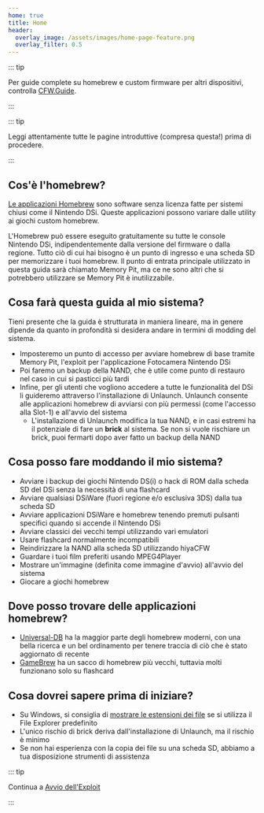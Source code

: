 ```yaml
---
home: true
title: Home
header:
  overlay_image: /assets/images/home-page-feature.png
  overlay_filter: 0.5
---
```


::: tip

Per guide complete su homebrew e custom firmware per altri dispositivi, controlla [CFW.Guide](https://cfw.guide/).

:::

::: tip

Leggi attentamente tutte le pagine introduttive (compresa questa!) prima di procedere.

:::

## Cos'è l'homebrew?

[Le applicazioni Homebrew](https://en.wikipedia.org/wiki/Homebrew_(video_games)) sono software senza licenza fatte per sistemi chiusi come il Nintendo DSi. Queste applicazioni possono variare dalle utility ai giochi custom homebrew.

L'Homebrew può essere eseguito gratuitamente su tutte le console Nintendo DSi, indipendentemente dalla versione del firmware o dalla regione. Tutto ciò di cui hai bisogno è un punto di ingresso e una scheda SD per memorizzare i tuoi homebrew. Il punto di entrata principale utilizzato in questa guida sarà chiamato Memory Pit, ma ce ne sono altri che si potrebbero utilizzare se Memory Pit è inutilizzabile.

## Cosa farà questa guida al mio sistema?

Tieni presente che la guida è strutturata in maniera lineare, ma in genere dipende da quanto in profondità si desidera andare in termini di modding del sistema.

- Imposteremo un punto di accesso per avviare homebrew di base tramite Memory Pit, l'exploit per l'applicazione Fotocamera Nintendo DSi
- Poi faremo un backup della NAND, che è utile come punto di restauro nel caso in cui si pasticci più tardi
- Infine, per gli utenti che vogliono accedere a tutte le funzionalità del DSi li guideremo attraverso l'installazione di Unlaunch. Unlaunch consente alle applicazioni homebrew di avviarsi con più permessi (come l'accesso alla Slot-1) e all'avvio del sistema
   - L'installazione di Unlaunch modifica la tua NAND, e in casi estremi ha il potenziale di fare un **brick** al sistema. Se non si vuole rischiare un brick, puoi fermarti dopo aver fatto un backup della NAND

## Cosa posso fare moddando il mio sistema?

- Avviare i backup dei giochi Nintendo DS(i) o hack di ROM dalla scheda SD del DSi senza la necessità di una flashcard
- Avviare qualsiasi DSiWare (fuori regione e/o esclusiva 3DS) dalla tua scheda SD
- Avviare applicazioni DSiWare e homebrew tenendo premuti pulsanti specifici quando si accende il Nintendo DSi
- Avviare classici dei vecchi tempi utilizzando vari emulatori
- Usare flashcard normalmente incompatibili
- Reindirizzare la NAND alla scheda SD utilizzando hiyaCFW
- Guardare i tuoi film preferiti usando MPEG4Player
- Mostrare un'immagine (definita come immagine d'avvio) all'avvio del sistema
- Giocare a giochi homebrew

## Dove posso trovare delle applicazioni homebrew?

- [Universal-DB](https://db.universal-team.net/ds) ha la maggior parte degli homebrew moderni, con una bella ricerca e un bel ordinamento per tenere traccia di ciò che è stato aggiornato di recente
- [GameBrew](https://www.gamebrew.org/wiki/List_of_all_DS_homebrew) ha un sacco di homebrew più vecchi, tuttavia molti funzionano solo su flashcard

## Cosa dovrei sapere prima di iniziare?

- Su Windows, si consiglia di [mostrare le estensioni dei file](file-extensions-%28windows%29) se si utilizza il File Explorer predefinito
- L'unico rischio di brick deriva dall'installazione di Unlaunch, ma il rischio è minimo
- Se non hai esperienza con la copia dei file su una scheda SD, abbiamo a tua disposizione strumenti di assistenza

::: tip

Continua a [Avvio dell'Exploit](launching-the-exploit)

:::
